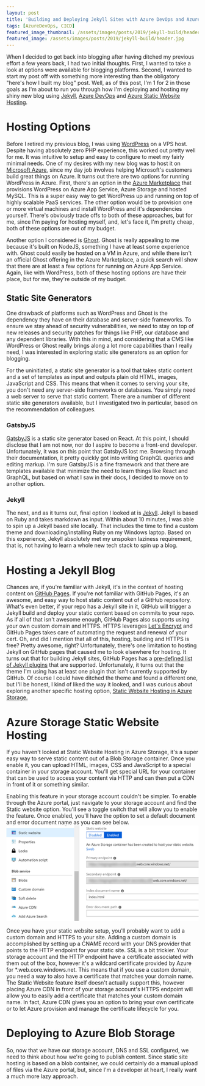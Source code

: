 ```yaml
---
layout: post
title: 'Building and Deploying Jekyll Sites with Azure DevOps and Azure Storage Static Site Hosting'
tags: [AzureDevOps, CICD]
featured_image_thumbnail: /assets/images/posts/2019/jekyll-build/header_thumb.jpg
featured_image: /assets/images/posts/2019/jekyll-build/header.jpg
---
```


When I decided to get back into blogging after having ditched my previous effort a few years back, I had two initial thoughts.  First, I wanted to take a look at options were available for blogging platforms.  Second, I wanted to start my post off with something more interesting than the obligatory "here's how I built my blog" post.  Well, as of this post, I'm 1 for 2 in those goals as I'm about to run you through how I'm deploying and hosting my shiny new blog using <a href="https://jekyllrb.com/" target="_blank">Jekyll</a>, <a href="https://azure.microsoft.com/en-us/services/devops/" target="_blank">Azure DevOps</a> and <a href="https://docs.microsoft.com/en-us/azure/storage/blobs/storage-blob-static-website" target="_blank">Azure Static Website Hosting</a>.
# Hosting Options
Before I retired my previous blog, I was using <a href="https://wordpress.com/" target="_blank">WordPress</a> on a VPS host.  Despite having absolutely zero PHP experience, this worked out pretty well for me.  It was intuitive to setup and easy to configure to meet my fairly minimal needs.  One of my desires with my new blog was to host it on <a href="https://azure.microsoft.com/" target="_blank">Microsoft Azure</a>, since my day job involves helping Microsoft's customers build great things on Azure.  It turns out there are two options for running WordPress in Azure.  First, there's an option in the <a href="https://azure.microsoft.com/en-us/blog/how-to-host-a-scalable-and-optimized-wordpress-for-azure-in-minutes/" target="_blank">Azure Marketplace</a> that provisions WordPress on Azure App Service, Azure Storage and hosted MySQL.  This is a super easy way to get WordPress up and running on top of highly scalable PaaS services.  The other option would be to provision one or more virtual machines and install WordPress and it's dependencies yourself.  There's obviously trade offs to both of these approaches, but for me, since I'm paying for hosting myself, and, let's face it, I'm pretty cheap, both of these options are out of my budget.

Another option I considered is <a href="https://ghost.org/" target="_blank">Ghost</a>.  Ghost is really appealing to me because it's built on NodeJS, something I have at least some experience with.  Ghost could easily be hosted on a VM in Azure, and while there isn't an official Ghost offering in the Azure Marketplace, a quick search will show that there are at least a few options for running on Azure App Service.  Again, like with WordPress, both of these hosting options are have their place, but for me, they're outside of my budget.
## Static Site Generators
One drawback of platforms such as WordPress and Ghost is the dependency they have on their database and server-side frameworks.  To ensure we stay ahead of security vulnerabilities, we need to stay on top of new releases and security patches for things like PHP, our database and any dependent libraries.  With this in mind, and considering that a CMS like WordPress or Ghost really brings along a lot more capabilities than I really need, I was interested in exploring static site generators as an option for blogging.

For the uninitiated, a static site generator is a tool that takes static content and a set of templates as input and outputs plain old HTML, images, JavaScript and CSS.  This means that when it comes to serving your site, you don't need any server-side frameworks or databases.  You simply need a web server to serve that static content.  There are a number of different static site generators available, but I investigated two in particular, based on the recommendation of colleagues.  
### GatsbyJS
<a href="https://www.gatsbyjs.org" target="_blank">GatsbyJS</a> is a static site generator based on React.  At this point, I should disclose that I am not now, nor do I aspire to become a front-end developer.  Unfortunately, it was on this point that GatsbyJS lost me.  Browsing through their documentation, it pretty quickly got into writing GraphQL queries and editing markup.  I'm sure GatsbyJS is a fine framework and that there are templates available that minimize the need to learn things like React and GraphQL, but based on what I saw in their docs, I decided to move on to another option.
### Jekyll
The next, and as it turns out, final option I looked at is <a href="https://jekyllrb.com/" target="_blank">Jekyll</a>.  Jekyll is based on Ruby and takes markdown as input.  Within about 10 minutes, I was able to spin up a Jekyll based site locally.  That includes the time to find a custom theme and downloading/installing Ruby on my Windows laptop.  Based on this experience, Jekyll absolutely met my unspoken laziness requirement, that is, not having to learn a whole new tech stack to spin up a blog.
# Hosting a Jekyll Blog
Chances are, if you're familiar with Jekyll, it's in the context of hosting content on <a href="https://pages.github.com/" target="_blank">GitHub Pages</a>.  If you're not familiar with GitHub Pages, it's an awesome, and easy way to host static content out of a GitHub repository.  What's even better, if your repo has a Jekyll site in it, GitHub will trigger a Jekyll build and deploy your static content based on commits to your repo.  As if all of that isn't awesome enough, GitHub Pages also supports using your own custom domain and HTTPS.  HTTPS leverages <a href="https://letsencrypt.org/" target="_blank">Let's Encrypt</a> and GitHub Pages takes care of automating the request and renewal of your cert.  Oh, and did I mention that all of this, hosting, building and HTTPS is free?  Pretty awesome, right?  Unfortunately, there's one limitation to hosting Jekyll on GitHub pages that caused me to look elsewhere for hosting.  It turns out that for building Jekyll sites, GitHub Pages has a <a href="https://pages.github.com/versions/" target="_blank">pre-defined list of Jekyll plugins</a> that are supported.  Unfortunately, it turns out that the theme I'm using has at least one plugin that isn't currently supported by GitHub.  Of course I could have ditched the theme and found a different one, but I'll be honest, I kind of liked the way it looked, and I was curious about exploring another specific hosting option, <a href="https://docs.microsoft.com/en-us/azure/storage/blobs/storage-blob-static-website" target="_blank">Static Website Hosting in Azure Storage.</a>
# Azure Storage Static Website Hosting
If you haven't looked at Static Website Hosting in Azure Storage, it's a super easy way to serve static content out of a Blob Storage container.  Once you enable it, you can upload HTML, images, CSS and JavaScript to a special container in your storage account.  You'll get special URL for your container that can be used to access your content via HTTP and can then put a CDN in front of it or something similar.  

Enabling this feature in your storage account couldn't be simpler.  To enable through the Azure portal, just navigate to your storage account and find the Static website option.  You'll see a toggle switch that will allow you to enable the feature.  Once enabled, you'll have the option to set a default document and error document name as you can see below.
![Azure Storage Static Website Hosting Configuration](/assets/images/posts/2019/jekyll-build/static-site-settings.jpg)

Once you have your static website setup, you'll probably want to add a custom domain and HTTPS to your site.  Adding a custom domain is accomplished by setting up a CNAME record with your DNS provider that points to the HTTP endpoint for your static site.  SSL is a bit trickier.  Your storage account and the HTTP endpoint have a certificate associated with them out of the box, however it's a wildcard certificate provided by Azure for *.web.core.windows.net.  This means that if you use a custom domain, you need a way to also have a certificate that matches your domain name.  The Static Website feature itself doesn't actually support this, however placing Azure CDN in front of your storage account's HTTPS endpoint will allow you to easily add a certificate that matches your custom domain name.  In fact, Azure CDN gives you an option to bring your own certificate or to let Azure provision and manage the certificate lifecycle for you.
# Deploying to Azure Blob Storage
So, now that we have our storage account, DNS and SSL configured, we need to think about how we're going to publish content.  Since static site hosting is based on a blob container, we could certainly do a manual upload of files via the Azure portal, but, since I'm a developer at heart, I really want a much more lazy approach.  